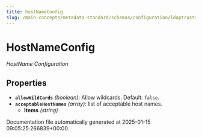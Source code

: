 ```yaml
---
title: hostNameConfig
slug: /main-concepts/metadata-standard/schemas/configuration/ldaptruststoreconfig/hostnameconfig
---
```


# HostNameConfig

*HostName Configuration*

## Properties

- **`allowWildCards`** *(boolean)*: Allow wildcards. Default: `false`.
- **`acceptableHostNames`** *(array)*: list of acceptable host names.
  - **Items** *(string)*


Documentation file automatically generated at 2025-01-15 09:05:25.266839+00:00.
